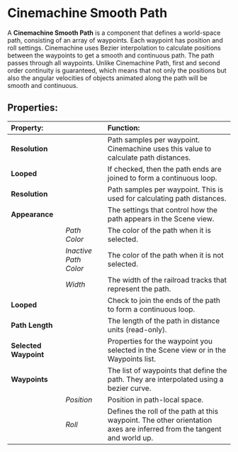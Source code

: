 # Cinemachine Smooth Path

A __Cinemachine Smooth Path__ is a component that defines a world-space path, consisting of an array of waypoints. Each waypoint has position and roll settings. Cinemachine uses Bezier interpolation to calculate positions between the waypoints to get a smooth and continuous path. The path passes through all waypoints. Unlike Cinemachine Path, first and second order continuity is guaranteed, which means that not only the positions but also the angular velocities of objects animated along the path will be smooth and continuous.

## Properties:

| **Property:** || **Function:** |
|:---|:---|:---|
| __Resolution__ || Path samples per waypoint. Cinemachine uses this value to calculate path distances. |
| __Looped__ || If checked, then the path ends are joined to form a continuous loop. |
| __Resolution__ || Path samples per waypoint. This is used for calculating path distances. |
| __Appearance__ || The settings that control how the path appears in the Scene view. |
| | _Path Color_ | The color of the path when it is selected. |
| | _Inactive Path Color_ | The color of the path when it is not selected. |
| | _Width_ | The width of the railroad tracks that represent the path. |
| __Looped__ || Check to join the ends of the path to form a continuous loop. |
| __Path Length__ || The length of the path in distance units (read-only). |
| __Selected Waypoint__ || Properties for the waypoint you selected in the Scene view or in the Waypoints list. |
| __Waypoints__ || The list of waypoints that define the path. They are interpolated using a bezier curve. |
| | _Position_ | Position in path-local space. |
| | _Roll_ | Defines the roll of the path at this waypoint. The other orientation axes are inferred from the tangent and world up. |


